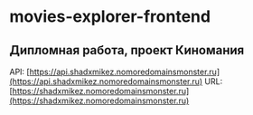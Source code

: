 # movies-explorer-frontend

## Дипломная работа, проект Киномания

API: [https://api.shadxmikez.nomoredomainsmonster.ru](https://api.shadxmikez.nomoredomainsmonster.ru)
URL: [https://shadxmikez.nomoredomainsmonster.ru](https://shadxmikez.nomoredomainsmonster.ru)

